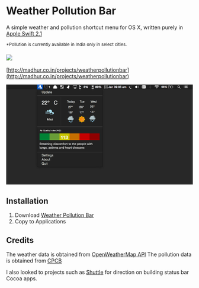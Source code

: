# Weather Pollution Bar

A simple weather and pollution shortcut menu for OS X, written purely in [Apple Swift 2.1](https://developer.apple.com/swift/)

<sup>*Pollution is currently available in India only in select cities.</sup>

[![](https://raw.githubusercontent.com/madhur/madhur.github.com/source/images/appstorebadge.svg)](https://itunes.apple.com/us/app/weather-pollution-bar/id1077958272?ls=1&mt=12)

[http://madhur.co.in/projects/weatherpollutionbar](http://madhur.co.in/projects/weatherpollutionbar)


![](https://raw.githubusercontent.com/madhur/weather-pollution-bar/master/screenshot.png?token=AAfF92ea4Kk0uXupybHN8iyGpdFjHU72ks5WrtMZwA%3D%3D)


## Installation

1. Download [Weather Pollution Bar](http://madhur.co.in/projects/weatherpollutionbar)
2. Copy to Applications

## Credits
The weather data is obtained from [OpenWeatherMap API](http://openweathermap.org/api)
The pollution data is obtained from [CPCB](http://cpcb.nic.in/)

I also looked to projects such as [Shuttle](https://github.com/fitztrev/shuttle) for direction on building status bar Cocoa apps.


